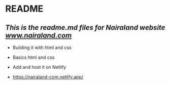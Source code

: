 # README
## _This is the readme.md files for Nairaland website www.nairaland.com_
- Building it with html and css
* Basics html and css 
- Add and host it on Netlify

- https://nairaland-com.netlify.app/
